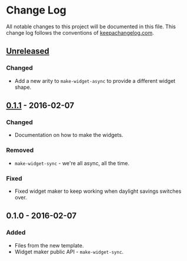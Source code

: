 # Change Log
All notable changes to this project will be documented in this file. This change log follows the conventions of [keepachangelog.com](http://keepachangelog.com/).

## [Unreleased]
### Changed
- Add a new arity to `make-widget-async` to provide a different widget shape.

## [0.1.1] - 2016-02-07
### Changed
- Documentation on how to make the widgets.

### Removed
- `make-widget-sync` - we're all async, all the time.

### Fixed
- Fixed widget maker to keep working when daylight savings switches over.

## 0.1.0 - 2016-02-07
### Added
- Files from the new template.
- Widget maker public API - `make-widget-sync`.

[Unreleased]: https://github.com/your-name/boot-react-native/compare/0.1.1...HEAD
[0.1.1]: https://github.com/your-name/boot-react-native/compare/0.1.0...0.1.1
